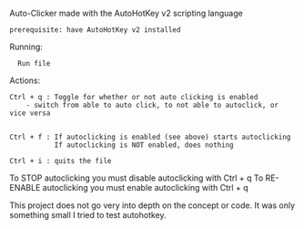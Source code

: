 Auto-Clicker made with the AutoHotKey v2 scripting language


    prerequisite: have AutoHotKey v2 installed

Running:
    
      Run file


Actions:
  
    Ctrl + q : Toggle for whether or not auto clicking is enabled
        - switch from able to auto click, to not able to autoclick, or vice versa
  
  
    Ctrl + f : If autoclicking is enabled (see above) starts autoclicking
               If autoclicking is NOT enabled, does nothing
  
    Ctrl + i : quits the file

  To STOP autoclicking you must disable autoclicking with Ctrl + q
  To RE-ENABLE autoclicking you must enable autoclicking with Ctrl + q



  This project does not go very into depth on the concept or code. It was only something small I tried to test autohotkey.
  


